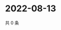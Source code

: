 # 2022-08-13

共 0 条

<!-- BEGIN WEIBO -->
<!-- 最后更新时间 Sat Aug 13 2022 14:19:38 GMT+0800 (China Standard Time) -->

<!-- END WEIBO -->
